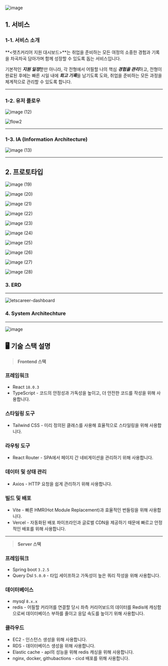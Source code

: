 ![image](https://github.com/user-attachments/assets/61bf201a-6419-414b-8381-e94c790ebef6)


## 1. 서비스

### 1-1. 서비스 소개


**<렛츠커리어 지원 대시보드>**는 취업을 준비하는 모든 여정의 소중한 경험과 기록을 차곡차곡 담아가며 함께 성장할 수 있도록 돕는 서비스입니다.

기본적인 ***지원 일정***뿐만 아니라, 각 전형에서 어필할 나의 핵심 ***경험을 관리***하고, 전형이 완료된 후에는 빠른 시일 내에 ***회고 기록***을 남기도록 도와, 취업을 준비하는 모든 과정을 체계적으로 관리할 수 있도록 합니다.

---


### 1-2. 유저 플로우


![image (12)](https://github.com/user-attachments/assets/7cdebf47-2e89-422d-aaff-91d16aa45f4b)

![flow2](https://github.com/user-attachments/assets/36041eed-ca96-4c8e-91a2-e4eed94584dc)

---

### 1-3. IA (Information Ar**chitecture)**


![image (13)](https://github.com/user-attachments/assets/179bd270-3d16-440f-a77b-29fafe7a34fb)

---

## 2. 프로토타입


![image (19)](https://github.com/user-attachments/assets/31988c3a-9fbb-4328-9a9d-90d981cc2859)

![image (20)](https://github.com/user-attachments/assets/51efb448-77ea-45c5-b8f9-4778f8273d2d)

![image (21)](https://github.com/user-attachments/assets/1e000d14-b8cd-4bef-b54d-4f6c5908570b)

![image (22)](https://github.com/user-attachments/assets/4d8f4d40-e7a5-4d18-b63c-84ca0e10d8ac)

![image (23)](https://github.com/user-attachments/assets/5590ac7a-e98a-4e3a-a53f-052361c8e9b4)

![image (24)](https://github.com/user-attachments/assets/dfef1c5f-fe43-46ba-bebc-d21205bd944d)

![image (25)](https://github.com/user-attachments/assets/ecc1cdbb-9292-460a-9887-376915c65b89)

![image (26)](https://github.com/user-attachments/assets/483f26d6-d426-41d1-8212-5cd599e71c04)

![image (27)](https://github.com/user-attachments/assets/f254cecf-08cb-4c34-8128-1f2bbe23cf1f)

![image (28)](https://github.com/user-attachments/assets/32a39f50-5559-4450-a159-db031918c799)


### 3. ERD

---

![letscareer-dashboard](https://github.com/user-attachments/assets/42774186-cbac-4104-971c-ded88ff8b1f2)


### 4. System Architechture

---

![image](https://github.com/user-attachments/assets/52f27d5e-168c-4c80-b408-7a6a9cee6abc)

## **🖥️  기술 스택 설명**


> **Frontend 스택** 
> 

### **프레임워크**

- React `18.0.3`
- TypeScript - 코드의 안정성과 가독성을 높이고,  더 안전한 코드를 작성을 위해 사용합니다.

### **스타일링 도구**

- Tailwind CSS - 미리 정의된 클래스를 사용해 효율적으로 스타일링을 위해 사용합니다.

### **라우팅 도구**

- React Router - SPA에서 페이지 간 네비게이션을 관리하기 위해 사용합니다.

### **데이터 및 상태 관리**

- Axios - HTTP 요청을 쉽게 관리하기 위해 사용합니다.

### **빌드 및 배포**

- Vite - 빠른 HMR(Hot Module Replacement)과 효율적인 번들링을 위해 사용합니다.
- Vercel - 자동화된 배포 파이프라인과 글로벌 CDN을 제공하기 때문에 빠르고 안정적인 배포를 위해 사용합니다.

---

> **Server 스택**
> 

### 프레임워크

- Spring boot `3.2.5`
- Query Dsl `5.0.0`  - 타입 세이프하고 가독성이 높은 쿼리 작성을 위해 사용합니다.

### 데이터베이스

- mysql `8.x.x`
- redis - 어필할 커리어를 연결할 당시 좌측 커리어보드의 데이터를 Redis에 캐싱함으로써 데이터베이스 부하를 줄이고 응답 속도를 높이기 위해 사용합니다.

### 클라우드

- EC2 - 인스턴스 생성을 위해 사용합니다.
- RDS - 데이터베이스 생성을 위해 사용합니다.
- Elastic cache - api의 성능을 위해 redis 캐싱을 위해 사용합니다.
- nginx, docker, githubactions - cicd 배포를 위해 사용합니다.

